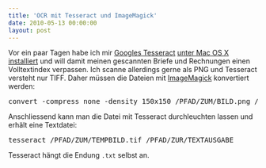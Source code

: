 ```yaml
---
title: 'OCR mit Tesseract und ImageMagick'
date: 2010-05-13 00:00:00
layout: post
---
```

Vor ein paar Tagen habe ich mir <a href="http://code.google.com/p/tesseract-ocr/">Googles Tesseract</a> <a href="http://www.macosxhints.com/article.php?story=2010021805585497">unter Mac OS X installiert</a> und will damit meinen gescannten Briefe und Rechnungen einen Volltextindex verpassen. Ich scanne allerdings gerne als PNG und Tesseract versteht nur TIFF. Daher müssen die Dateien mit <a href="http://www.imagemagick.org/script/binary-releases.php?ImageMagick=atphnn81to8g8ku2tqbvbgejf5#macosx">ImageMagick</a> konvertiert werden:

<pre class="brush: bash">
convert -compress none -density 150x150 /PFAD/ZUM/BILD.png /PFAD/ZUM/TEMPBILD.tif
</pre>

Anschliessend kann man die Datei mit Tesseract durchleuchten lassen und erhält eine Textdatei:

<pre class="brush: bash">
tesseract /PFAD/ZUM/TEMPBILD.tif /PFAD/ZUR/TEXTAUSGABE
</pre>

Tesseract hängt die Endung <code>.txt</code> selbst an.
